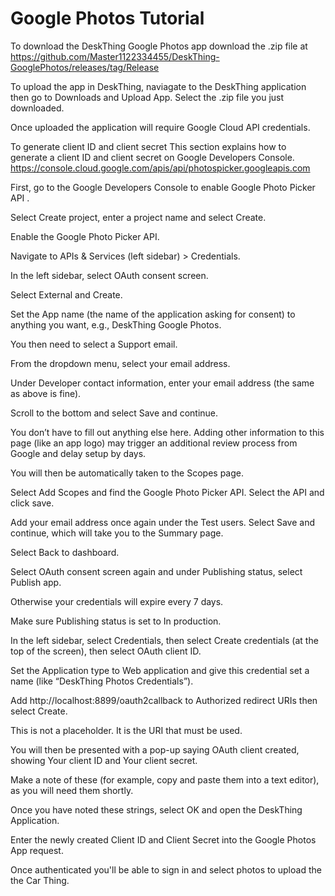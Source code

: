 
# Google Photos Tutorial

To download the DeskThing Google Photos app download the .zip file at https://github.com/Master1122334455/DeskThing-GooglePhotos/releases/tag/Release

To upload the app in DeskThing, naviagate to the DeskThing application then go to Downloads and Upload App. Select the .zip file you just downloaded.

Once uploaded the application will require Google Cloud API credentials.


To generate client ID and client secret
This section explains how to generate a client ID and client secret on Google Developers Console. https://console.cloud.google.com/apis/api/photospicker.googleapis.com

First, go to the Google Developers Console to enable Google Photo Picker API .

Select Create project, enter a project name and select Create.

Enable the Google Photo Picker API.

Navigate to APIs & Services (left sidebar) > Credentials.

In the left sidebar, select OAuth consent screen.

Select External and Create.

Set the App name (the name of the application asking for consent) to anything you want, e.g., DeskThing Google Photos.

You then need to select a Support email.

From the dropdown menu, select your email address.

Under Developer contact information, enter your email address (the same as above is fine).

Scroll to the bottom and select Save and continue.

You don’t have to fill out anything else here. Adding other information to this page (like an app logo) may trigger an additional review process from Google and delay setup by days.

You will then be automatically taken to the Scopes page.

Select Add Scopes and find the Google Photo Picker API. Select the API and click save.

Add your email address once again under the Test users. Select Save and continue, which will take you to the Summary page.

Select Back to dashboard.

Select OAuth consent screen again and under Publishing status, select Publish app.

Otherwise your credentials will expire every 7 days.

Make sure Publishing status is set to In production.

In the left sidebar, select Credentials, then select Create credentials (at the top of the screen), then select OAuth client ID.

Set the Application type to Web application and give this credential set a name (like “DeskThing Photos Credentials”).

Add http://localhost:8899/oauth2callback to Authorized redirect URIs then select Create.

This is not a placeholder. It is the URI that must be used.

You will then be presented with a pop-up saying OAuth client created, showing Your client ID and Your client secret.

Make a note of these (for example, copy and paste them into a text editor), as you will need them shortly.

Once you have noted these strings, select OK and open the DeskThing Application.

Enter the newly created Client ID and Client Secret into the Google Photos App request.

Once authenticated you'll be able to sign in and select photos to upload the the Car Thing.

